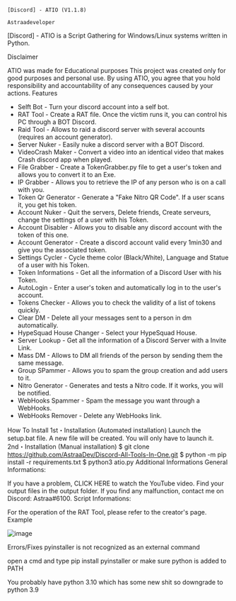 

                                                                   
                                                                   [Discord] - ATIO (V1.1.8)
                                                                        Astraadeveloper


 [Discord] - ATIO is a Script Gathering for Windows/Linux systems written in Python.

 Disclaimer

 ATIO was made for Educational purposes
 This project was created only for good purposes and personal use.
 By using ATIO, you agree that you hold responsibility and accountability of any consequences caused by your actions.
 Features
 - Selft Bot - Turn your discord account into a self bot.
 - RAT Tool - Create a RAT file. Once the victim runs it, you can control his PC through a BOT Discord.
 - Raid Tool - Allows to raid a discord server with several accounts (requires an account generator).
 - Server Nuker - Easily nuke a discord server with a BOT Discord.
 - VideoCrash Maker - Convert a video into an identical video that makes Crash discord app when played.
 - File Grabber - Create a TokenGrabber.py file to get a user's token and allows you to convert it to an Exe.
 - IP Grabber - Allows you to retrieve the IP of any person who is on a call with you.
 - Token Qr Generator - Generate a "Fake Nitro QR Code". If a user scans it, you get his token.
 - Account Nuker - Quit the servers, Delete friends, Create serveurs, change the settings of a user with his Token.
 - Account Disabler - Allows you to disable any discord account with the token of this one.
 - Account Generator - Create a discord account valid every 1min30 and give you the associated token.
 - Settings Cycler - Cycle theme color (Black/White), Language and Statue of a user with his Token.
 - Token Informations - Get all the information of a Discord User with his Token.
 - AutoLogin - Enter a user's token and automatically log in to the user's account.
 - Tokens Checker - Allows you to check the validity of a list of tokens quickly.
 - Clear DM - Delete all your messages sent to a person in dm automatically.
 - HypeSquad House Changer - Select your HypeSquad House.
 - Server Lookup - Get all the information of a Discord Server with a Invite Link.
 - Mass DM - Allows to DM all friends of the person by sending them the same message.
 - Group SPammer - Allows you to spam the group creation and add users to it.
 - Nitro Generator - Generates and tests a Nitro code. If it works, you will be notified.
 - WebHooks Spammer - Spam the message you want through a WebHooks.
 - WebHooks Remover - Delete any WebHooks link.


How To Install
1st・Installation (Automated installation)
Launch the setup.bat file. A new file will be created. You will only have to launch it.
2nd・Installation (Manual installation)
$ git clone https://github.com/AstraaDev/Discord-All-Tools-In-One.git
$ python -m pip install -r requirements.txt
$ python3 atio.py
Additional Informations
General Informations:
 

If you have a problem, CLICK HERE to watch the YouTube video.
Find your output files in the output folder.
If you find any malfunction, contact me on Discord: Astraa#6100.
Script Informations:


For the operation of the RAT Tool, please refer to the creator's page.
Example


![image](https://user-images.githubusercontent.com/125895759/220136462-f28dbf6c-eca5-45f1-8b28-cb7e134fe99a.png)




Errors/Fixes
pyinstaller is not recognized as an external command

open a cmd and type pip install pyinstaller or make sure python is added to PATH

You probably have python 3.10 which has some new shit so downgrade to python 3.9
